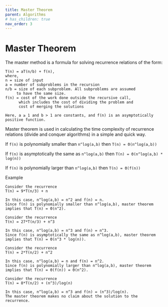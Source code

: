```yaml
---
title: Master Theorem
parent: Algorithms
# has_children: true
nav_order: 3
---
```


# Master Theorem
The master method is a formula for solving recurrence relations of the form:
```
T(n) = aT(n/b) + f(n),
where,
n = size of input
a = number of subproblems in the recursion
n/b = size of each subproblem. All subproblems are assumed 
     to have the same size.
f(n) = cost of the work done outside the recursive call, 
      which includes the cost of dividing the problem and
      cost of merging the solutions

Here, a ≥ 1 and b > 1 are constants, and f(n) is an asymptotically positive function.
```
Master theorem is used in calculating the time complexity of recurrence relations (divide and conquer algorithms) in a simple and quick way.

If `f(n)` is polynomially smaller than `n^log(a,b)` then `T(n) = Θ(n^log(a,b))`

If `f(n)` is asymptotically the same as `n^log(a,b)` then `T(n) = Θ(n^log(a,b) * log(n))`

If `f(n)` is polynomially larger than `n^log(a,b)` then `T(n) = Θ(f(n))` 

Example

```
Consider the recurrence
T(n) = 9*T(n/3) + n

In this case, n^log(a,b) = n^2 and f(n) = n. 
Since f(n) is polynomially smaller than n^log(a,b), master theorem implies that T(n) = Θ(n^2).
```

```
Consider the recurrence
T(n) = 27*T(n/3) + n^3

In this case, n^log(a,b) = n^3 and f(n) = n^3. 
Since f(n) is asymptotically the same as n^log(a,b), master theorem implies that T(n) = Θ(n^3 * log(n)).
```

```
Consider the recurrence
T(n) = 2*T(n/2) + n^2

In this case, n^log(a,b) = n and f(n) = n^2. 
Since f(n) is polynomially larger than n^log(a,b), master theorem implies that T(n) = Θ(f(n)) = Θ(n^2).
```

```
Consider the recurrence
T(n) = 8*T(n/2) + (n^3)/log(n)

In this case, n^log(a,b) = n^3 and f(n) = (n^3)/log(n). 
The master theorem makes no claim about the solution to the recurrence.
```